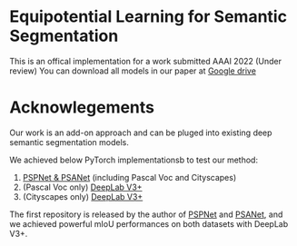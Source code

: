 # Equipotential Learning for Semantic Segmentation

This is an offical implementation for a work submitted AAAI 2022 (Under review)
You can download all models in our paper at [Google drive](https://drive.google.com/drive/folders/1KJmzhPK1aFe-BWU5pz2Alv9B-N9RBG3C?usp=sharing)

# Acknowlegements 
Our work is an add-on approach and can be pluged into existing deep semantic segmentation models.

We achieved below PyTorch implementationsb to test our method:
1. [PSPNet & PSANet](https://github.com/hszhao/semseg) (including Pascal Voc and Cityscapes)
2. (Pascal Voc only) [DeepLab V3+](https://github.com/jfzhang95/pytorch-deeplab-xception)
3. (Cityscapes only) [DeepLab V3+](https://github.com/NVIDIA/semantic-segmentation)

The first repository is released by the author of [PSPNet](https://arxiv.org/abs/1612.01105) and [PSANet](https://hszhao.github.io/papers/eccv18_psanet.pdf), and we achieved powerful mIoU performances on both datasets with DeepLab V3+. 

 
